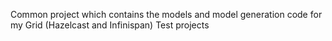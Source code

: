 Common project which contains the models and model generation code for my Grid (Hazelcast and Infinispan) Test projects

